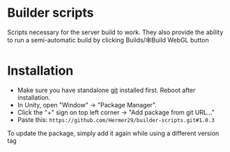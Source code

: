 # Builder scripts

Scripts necessary for the server build to work. They also provide the ability to run a semi-automatic build by clicking Builds/🕸Build WebGL button

# Installation

* Make sure you have standalone [git](https://git-scm.com/downloads) installed first. Reboot after installation.
* In Unity, open "Window" -> "Package Manager".
* Click the "+" sign on top left corner -> "Add package from git URL..."
* Paste this: `https://github.com/Hermer29/builder-scripts.git#1.0.3`

To update the package, simply add it again while using a different version tag
